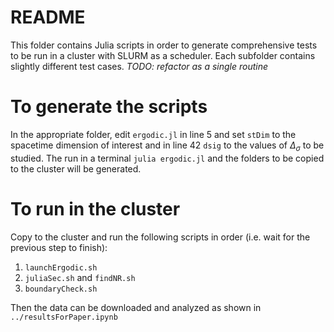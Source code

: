 # README #

This folder contains Julia scripts in order to generate comprehensive tests to be run in a cluster with SLURM as a scheduler. Each subfolder contains slightly different test cases.  *TODO: refactor as a single routine*

# To generate the scripts #
In the appropriate folder, edit `ergodic.jl` in line 5 and set `stDim` to the spacetime dimension of interest and in line 42 `dsig` to the values of  $\Delta_\sigma$ to be studied. The run in a terminal
`julia ergodic.jl` and the folders to be copied to the cluster will be generated.

# To run in the cluster #
Copy to the cluster and run the following scripts in order (i.e. wait for the previous step to finish):
1) `launchErgodic.sh`
2) `juliaSec.sh` and `findNR.sh`
3) `boundaryCheck.sh`

Then the data can be downloaded and analyzed as shown in `../resultsForPaper.ipynb`